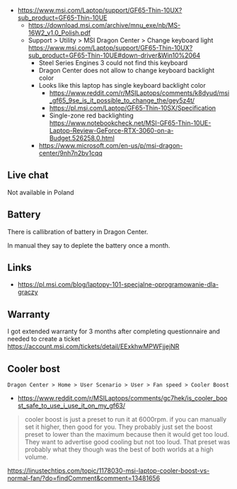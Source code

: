 - https://www.msi.com/Laptop/support/GF65-Thin-10UX?sub_product=GF65-Thin-10UE
  - https://download.msi.com/archive/mnu_exe/nb/MS-16W2_v1.0_Polish.pdf
  - Support > Utility > MSI Dragon Center > Change keyboard light https://www.msi.com/Laptop/support/GF65-Thin-10UX?sub_product=GF65-Thin-10UE#down-driver&Win10%2064
    - Steel Series Engines 3 could not find this keyboard
    - Dragon Center does not allow to change keyboard backlight color
    - Looks like this laptop has single keyboard backlight color
      - https://www.reddit.com/r/MSILaptops/comments/k8dyud/msi_gf65_9se_is_it_possible_to_change_the/gey5z4t/
      - https://pl.msi.com/Laptop/GF65-Thin-10SX/Specification
      - Single-zone red backlighting https://www.notebookcheck.net/MSI-GF65-Thin-10UE-Laptop-Review-GeForce-RTX-3060-on-a-Budget.526258.0.html
    - https://www.microsoft.com/en-us/p/msi-dragon-center/9nh7n2bv1cqq

## Live chat

Not available in Poland

## Battery

There is callibration of battery in Dragon Center.

In manual they say to deplete the battery once a month.

## Links

- https://pl.msi.com/blog/laptopy-101-specjalne-oprogramowanie-dla-graczy

## Warranty

I got extended warranty for 3 months after completing questionnaire and needed to create a ticket https://account.msi.com/tickets/detail/EExkhwMPWFjjejNR

## Cooler bost

`Dragon Center > Home > User Scenario > User > Fan speed > Cooler Boost`

- https://www.reddit.com/r/MSILaptops/comments/gc7hek/is_cooler_boost_safe_to_use_i_use_it_on_my_gf63/

> cooler boost is just a preset to run it at 6000rpm. if you can manually set it higher, then good for you. They probably just set the boost preset to lower than the maximum because then it would get too loud. They want to advertise good cooling but not too loud. That preset was probably what they though was the best of both worlds at a high volume.

https://linustechtips.com/topic/1178030-msi-laptop-cooler-boost-vs-normal-fan/?do=findComment&comment=13481656
